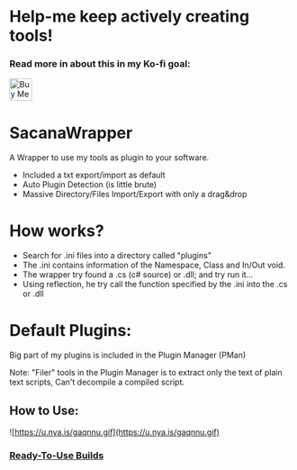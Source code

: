 # Help-me keep actively creating tools!
### Read more in about this in my Ko-fi goal:
<a href='https://ko-fi.com/Z8Z231I4Z' target='_blank'><img height='40' style='border:0px;height:40px;' src='https://cdn.ko-fi.com/cdn/kofi1.png?v=2' border='0' alt='Buy Me a Coffee at ko-fi.com' /></a>

# SacanaWrapper

A Wrapper to use my tools as plugin to your software.

  - Included a txt export/import as default
  - Auto Plugin Detection (is little brute)
  - Massive Directory/Files Import/Export with only a drag&drop

# How works?

  - Search for .ini files into a directory called "plugins"
  - The .ini contains information of the Namespace, Class and In/Out void.
  - The wrapper try found a .cs (c# source) or .dll; and try run it...
  - Using reflection, he try call the function specified by the .ini into the .cs or .dll


# Default Plugins:
Big part of my plugins is included in the Plugin Manager (PMan)

Note: "Filer" tools in the Plugin Manager is to extract only the text of plain text scripts, Can't decompile a compiled script.
  
## How to Use:
![https://u.nya.is/gaqnnu.gif](https://u.nya.is/gaqnnu.gif)

### [Ready-To-Use Builds](https://github.com/marcussacana/SacanaWrapper/releases)
